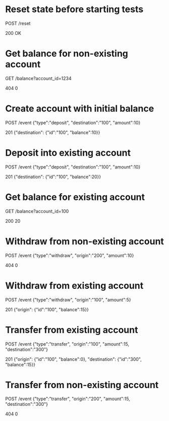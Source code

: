 # Reset state before starting tests

POST /reset

200 OK

# Get balance for non-existing account

GET /balance?account_id=1234

404 0

# Create account with initial balance

POST /event {"type":"deposit", "destination":"100", "amount":10}

201 {"destination": {"id":"100", "balance":10}}

# Deposit into existing account

POST /event {"type":"deposit", "destination":"100", "amount":10}

201 {"destination": {"id":"100", "balance":20}}

# Get balance for existing account

GET /balance?account_id=100

200 20

# Withdraw from non-existing account

POST /event {"type":"withdraw", "origin":"200", "amount":10}

404 0

# Withdraw from existing account

POST /event {"type":"withdraw", "origin":"100", "amount":5}

201 {"origin": {"id":"100", "balance":15}}

# Transfer from existing account

POST /event {"type":"transfer", "origin":"100", "amount":15, "destination":"300"}

201 {"origin": {"id":"100", "balance":0}, "destination": {"id":"300", "balance":15}}

# Transfer from non-existing account

POST /event {"type":"transfer", "origin":"200", "amount":15, "destination":"300"}

404 0
